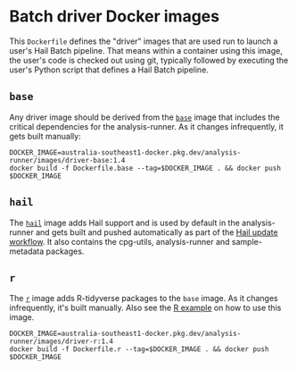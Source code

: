 # Batch driver Docker images

This `Dockerfile` defines the "driver" images that are used run to launch a user's Hail Batch pipeline. That means within a container using this image, the user's code is checked out using git, typically followed by executing the user's Python script that defines a Hail Batch pipeline.

## `base`

Any driver image should be derived from the [`base`](Dockerfile.base) image that includes the critical dependencies for the analysis-runner. As it changes infrequently, it gets built manually:

```shell
DOCKER_IMAGE=australia-southeast1-docker.pkg.dev/analysis-runner/images/driver-base:1.4
docker build -f Dockerfile.base --tag=$DOCKER_IMAGE . && docker push $DOCKER_IMAGE
```

## `hail`

The [`hail`](Dockerfile.hail) image adds Hail support and is used by default in the analysis-runner and gets built and pushed automatically as part of the [Hail update workflow](../.github/workflows/hail_update.yaml).  It also contains the cpg-utils, analysis-runner and sample-metadata packages.

## `r`

The [`r`](Dockerfile.r) image adds R-tidyverse packages to the `base` image. As it changes infrequently, it's built manually. Also see the [R example](../examples/r) on how to use this image.

```shell
DOCKER_IMAGE=australia-southeast1-docker.pkg.dev/analysis-runner/images/driver-r:1.4
docker build -f Dockerfile.r --tag=$DOCKER_IMAGE . && docker push $DOCKER_IMAGE
```
